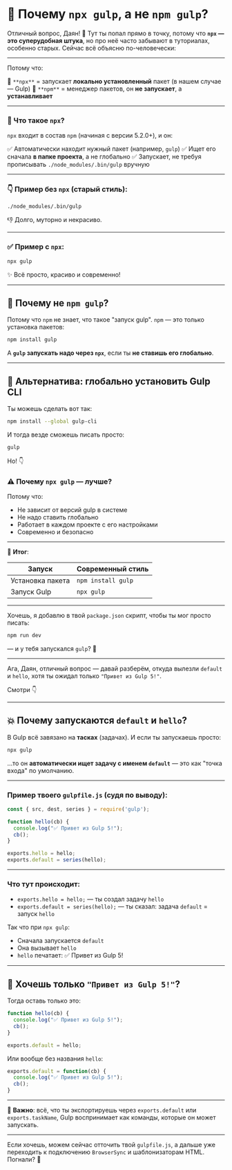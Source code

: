 # 🤔 Почему **`npx gulp`**, а не `npm gulp`?

Отличный вопрос, Даян! 🎯
Тут ты попал прямо в точку, потому что **`npx` — это суперудобная штука**, но про неё часто забывают в туториалах, особенно старых. Сейчас всё объясню по-человечески:

---

Потому что:

🔹 `**npx**` = запускает **локально установленный** пакет (в нашем случае — Gulp)
🔹 `**npm**` = менеджер пакетов, он **не запускает**, а **устанавливает**

---

### 📌 Что такое `npx`?

`npx` входит в состав `npm` (начиная с версии 5.2.0+), и он:

✅ Автоматически находит нужный пакет (например, `gulp`)
✅ Ищет его сначала **в папке проекта**, а не глобально
✅ Запускает, не требуя прописывать `./node_modules/.bin/gulp` вручную

---

### 👇 Пример без `npx` (старый стиль):

```bash
./node_modules/.bin/gulp
```

👎 Долго, муторно и некрасиво.

---

### ✅ Пример с `npx`:

```bash
npx gulp
```

✨ Всё просто, красиво и современно!

---

## 🧠 Почему **не `npm gulp`**?

Потому что `npm` не знает, что такое "запуск gulp".
`npm` — это только установка пакетов:

```bash
npm install gulp
```

А **`gulp` запускать надо через `npx`**, если ты **не ставишь его глобально**.

---

## 🔧 Альтернатива: глобально установить Gulp CLI

Ты можешь сделать вот так:

```bash
npm install --global gulp-cli
```

И тогда везде сможешь писать просто:

```bash
gulp
```

Но! 👇

### ⚠️ Почему `npx gulp` — лучше?

Потому что:

* Не зависит от версий gulp в системе
* Не надо ставить глобально
* Работает в каждом проекте с его настройками
* Современно и безопасно

---

💬 **Итог**:

| Запуск           | Современный стиль  |
| ---------------- | ------------------ |
| Установка пакета | `npm install gulp` |
| Запуск Gulp      | `npx gulp`         |

---

Хочешь, я добавлю в твой `package.json` скрипт, чтобы ты мог просто писать:

```bash
npm run dev
```

— и у тебя запускался `gulp`? 👀

---

Ага, Даян, отличный вопрос — давай разберём, откуда вылезли `default` и `hello`, хотя ты ожидал только `"Привет из Gulp 5!"`.

Смотри 👇

---

## 💥 Почему запускаются `default` и `hello`?

В Gulp всё завязано на **тасках** (задачах). И если ты запускаешь просто:

```bash
npx gulp
```

…то он **автоматически ищет задачу с именем `default`** — это как "точка входа" по умолчанию.

---

### Пример твоего `gulpfile.js` (судя по выводу):

```js
const { src, dest, series } = require('gulp');

function hello(cb) {
  console.log("✅ Привет из Gulp 5!");
  cb();
}

exports.hello = hello;
exports.default = series(hello);
```

---

### Что тут происходит:

* `exports.hello = hello;` — ты создал задачу `hello`
* `exports.default = series(hello);` — ты сказал: задача `default` = запуск `hello`

Так что при `npx gulp`:

* Сначала запускается `default`
* Она вызывает `hello`
* `hello` печатает: ✅ Привет из Gulp 5!

---

## 🎯 Хочешь только `"Привет из Gulp 5!"`?

Тогда оставь только это:

```js
function hello(cb) {
  console.log("✅ Привет из Gulp 5!");
  cb();
}

exports.default = hello;
```

Или вообще без названия `hello`:

```js
exports.default = function(cb) {
  console.log("✅ Привет из Gulp 5!");
  cb();
}
```

---

📌 **Важно**: всё, что ты экспортируешь через `exports.default` или `exports.taskName`, Gulp воспринимает как команды, которые он может запускать.

---

Если хочешь, можем сейчас отточить твой `gulpfile.js`, а дальше уже переходить к подключению `BrowserSync` и шаблонизаторам HTML. Погнали? 🚀
